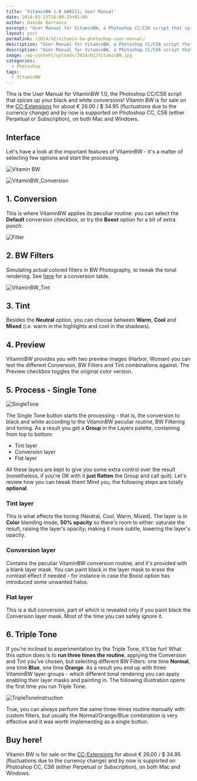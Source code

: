 ```yaml
---
title: 'VitaminBW 1.0 &#8211; User Manual'
date: 2014-02-15T16:00:19+01:00
author: Davide Barranca
excerpt: "User Manual for VitaminBW, a Photoshop CC/CS6 script that spices up your black and white conversions!"
layout: post
permalink: /2014/02/vitamin-bw-photoshop-user-manual/
description: "User Manual for VitaminBW, a Photoshop CC/CS6 script that spices up your black and white conversions!"
description: "User Manual for VitaminBW, a Photoshop CC/CS6 script that spices up your black and white conversions!"
image: /wp-content/uploads/2014/02/VitaminBW.jpg
categories:
  - Photoshop
tags:
  - VitaminBW
---
```


This is the User Manual for VitaminBW 1.0, the Photoshop CC/CS6 script that spices up your black and white conversions! Vitamin BW is for sale on the [CC-Extensions](https://www.cc-extensions.com) for about € 26.00 / $ 34.95 (fluctuations due to the currency change) and by now is supported on Photoshop CC, CS6 (either Perpetual or Subscription), on both Mac and Windows.

## Interface

Let's have a look at the important features of VitaminBW - it's a matter of selecting few options and start the processing.

![Vitamin BW](/wp-content/uploads/2014/02/VitaminBW.jpg)

![VitaminBW_Conversion](/wp-content/uploads/2013/11/VitaminBW_Conversion.jpg)

## 1. Conversion

This is where VitaminBW applies its peculiar routine: you can select the **Default** conversion checkbox, or try the **Boost** option for a bit of extra punch.

![Filter](/wp-content/uploads/2013/11/Filter_BIG.jpg)

## 2. BW Filters

Simulating actual colored filters in BW Photography, to tweak the tonal rendering. See [here](/wp-content/uploads/2013/11/BWFilters_chart.png "BW Filters conversion table") for a conversion table.

![VitaminBW_Tint](/wp-content/uploads/2013/11/VitaminBW_Tint.jpg)

## 3. Tint

Besides the **Neutral** option, you can choose between **Warm**, **Cool** and **Mixed** (i.e. warm in the highlights and cool in the shadows).

## 4. Preview

VitaminBW provides you with two preview images (Harbor, Woman) you can test the different Conversion, BW Filters and Tint combinations against. The Preview checkbox toggles the original color version.

## 5. Process - Single Tone

![SingleTone](/wp-content/uploads/2014/02/SingleTone.png)

The Single Tone button starts the processing - that is, the conversion to black and white according to the VitaminBW peculiar routine, BW Filtering and toning. As a result you get a **Group** in the Layers palette, containing from top to bottom:

*   Tint layer
*   Conversion layer
*   Flat layer

All these layers are kept to give you some extra control over the result (nonetheless, if you're OK with it **just flatten** the Group and call quit). Let's review how you can tweak them! Mind you, the following steps are totally **optional**.

### Tint layer

This is what affects the toning (Neutral, Cool, Warm, Mixed). The layer is in **Color** blending mode, **50% opacity** so there's room to either: saturate the result, raising the layer's opacity; making it more subtle, lowering the layer's opacity.

### Conversion layer

Contains the peculiar VitaminBW conversion routine, and it's provided with a blank layer mask. You can paint black in the layer mask to erase the contrast effect if needed - for instance in case the Boost option has introduced some unwanted halos.

### Flat layer

This is a dull conversion, part of which is revealed only if you paint black the Conversion layer mask. Most of the time you can safely ignore it.

## 6. Triple Tone

If you're inclined to experimentation try the Triple Tone, it'll be fun! What this option does is to **run three times the routine**, applying the Conversion and Tint you've chosen, but selecting different BW Filters: one time **Normal**, one time **Blue**, one time **Orange**. As a result you end up with three VitaminBW layer groups - which different tonal rendering you can apply enabling their layer masks and painting in. The following illustration opens the first time you run Triple Tone.

![TripleToneInstruction](/wp-content/uploads/2014/02/TripleToneInstruction.png)

True, you can always perform the same three-times routine manually with custom filters, but usually the Normal/Orange/Blue combination is very effective and it was worth implementing as a single button.

## Buy here!

Vitamin BW is for sale on the [CC-Extensions](https://www.cc-extensions.com) for about € 26.00 / $ 34.95 (fluctuations due to the currency change) and by now is supported on Photoshop CC, CS6 (either Perpetual or Subscription), on both Mac and Windows.
